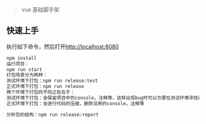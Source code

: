 
> vue 基础脚手架

## 快速上手

执行如下命令，然后打开[http://localhost:8080](http://localhost:8080)

```bash
npm install
运行项目：
npm run start
打包场景分为两种：
测试环境下打包：npm run release:test
正式环境下打包：npm run release
两个环境下打包的不同之处在于：
测试环境下打包：会保留项目中的console，注释等，这样出现bug时可以方便在测试环境寻找问题
正式环境下打包：会进行代码的压缩，删除没用的console，注释等

分析包的结构：npm run release:report
```
